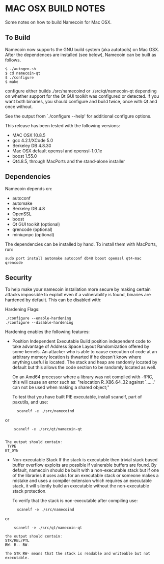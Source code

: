 MAC OSX BUILD NOTES
===================

Some notes on how to build Namecoin for Mac OSX.

To Build
--------

Namecoin now supports the GNU build system (aka autotools) on Mac OSX.
After the dependences are installed (see below), Namecoin can be built
as follows.

	$ ./autogen.sh
	$ cd namecoin-qt
	$ ./configure
	$ make

configure either builds ./src/namecoind or ./src/qt/namecoin-qt
depending on whether support for the Qt GUI toolkit was configured or
detected.  If you want both binaries, you should configure and build
twice, once with Qt and once without.

See the output from `./configure --help' for additional configure
options.

This release has been tested with the following versions:
 - MAC OSX 10.8.5
 - gcc 4.2.1/XCode 5.0
 - Berkeley DB 4.8.30
 - Mac OSX default openssl and openssl-1.0.1e
 - boost 1.55.0
 - Qt4.8.5, through MacPorts and the stand-alone installer

Dependencies
------------

Namecoin depends on:
 - autoconf
 - automake
 - Berkeley DB 4.8
 - OpenSSL
 - boost
 - Qt GUI toolkit (optional)
 - qrencode (optional)
 - miniupnpc (optional)

The dependencies can be installed by hand.  To install them with
MacPorts, run:

	sudo port install automake autoconf db48 boost openssl qt4-mac qrencode

Security
--------
To help make your namecoin installation more secure by making certain attacks impossible to
exploit even if a vulnerability is found, binaries are hardened by default.
This can be disabled with:

Hardening Flags:

	./configure --enable-hardening
	./configure --disable-hardening


Hardening enables the following features:

* Position Independent Executable
    Build position independent code to take advantage of Address Space Layout Randomization
    offered by some kernels. An attacker who is able to cause execution of code at an arbitrary
    memory location is thwarted if he doesn't know where anything useful is located.
    The stack and heap are randomly located by default but this allows the code section to be
    randomly located as well.

    On an Amd64 processor where a library was not compiled with -fPIC, this will cause an error
    such as: "relocation R_X86_64_32 against `......' can not be used when making a shared object;"

    To test that you have built PIE executable, install scanelf, part of paxutils, and use:

    	scanelf -e ./src/namecoind

or

    	scanelf -e ./src/qt/namecoin-qt


    The output should contain:
     TYPE
    ET_DYN

* Non-executable Stack
    If the stack is executable then trivial stack based buffer overflow exploits are possible if
    vulnerable buffers are found. By default, namecoin should be built with a non-executable stack
    but if one of the libraries it uses asks for an executable stack or someone makes a mistake
    and uses a compiler extension which requires an executable stack, it will silently build an
    executable without the non-executable stack protection.

    To verify that the stack is non-executable after compiling use:

    	scanelf -e ./src/namecoind

or

    	scanelf -e ./src/qt/namecoin-qt

    the output should contain:
	STK/REL/PTL
	RW- R-- RW-

    The STK RW- means that the stack is readable and writeable but not executable.
